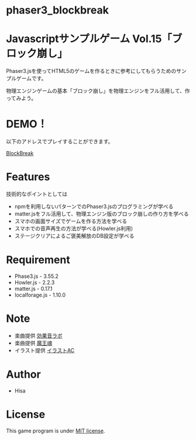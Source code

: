 # phaser3_blockbreak
# Javascriptサンプルゲーム Vol.15「ブロック崩し」
 
Phaser3.jsを使ってHTML5のゲームを作るときに参考にしてもらうためのサンプルゲームです。

物理エンジンゲームの基本「ブロック崩し」を物理エンジンをフル活用して、作ってみよう。

# DEMO！
 
以下のアドレスでプレイすることができます。

[BlockBreak](https://tinycore-hisanori.github.io/phaser3_blockbreak/)


# Features
 
技術的なポイントとしては

* npmを利用しないパターンでのPhaser3.jsのプログラミングが学べる
* matter.jsをフル活用して、物理エンジン版のブロック崩しの作り方を学べる
* スマホの画面サイズでゲームを作る方法を学べる
* スマホでの音声再生の方法が学べる(Howler.js利用)
* ステージクリアによるご褒美解放のDB設定が学べる

# Requirement
 
* Phase3.js      - 3.55.2
* Howler.js      - 2.2.3
* matter.js      - 0.17.1
* localforage.js - 1.10.0
 
# Note

 * 楽曲提供 [効果音ラボ](https://soundeffect-lab.info/sound/anime/)
 * 楽曲提供 [魔王魂](https://maou.audio/)
 * イラスト提供 [イラストAC](https://www.ac-illust.com/)

 
# Author
 
* Hisa
 
# License
 
This game program is under [MIT license](https://en.wikipedia.org/wiki/MIT_License).